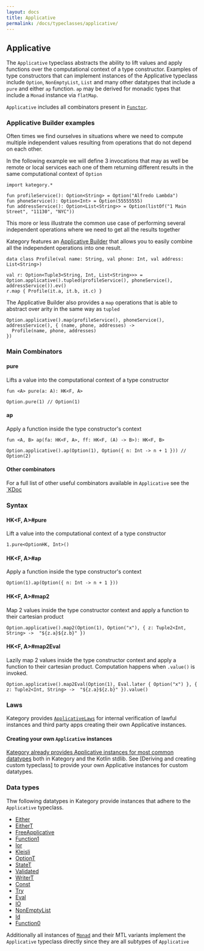 ```yaml
---
layout: docs
title: Applicative
permalink: /docs/typeclasses/applicative/
---
```


## Applicative

The `Applicative` typeclass abstracts the ability to lift values and apply functions over the computational context of a type constructor.
Examples of type constructors that can implement instances of the Applicative typeclass include `Option`, `NonEmptyList`,
`List` and many other datatypes that include a `pure` and either `ap` function. `ap` may be derived for monadic types that include a `Monad` instance via `flatMap`.

`Applicative` includes all combinators present in [`Functor`](/docs/typeclasses/functor/).

### Applicative Builder examples

Often times we find ourselves in situations where we need to compute multiple independent values resulting from operations that do not depend on each other.

In the following example we will define 3 invocations that may as well be remote or local services each one of them returning different results in the same computational context of `Option`

```kotlin:ank
import kategory.*

fun profileService(): Option<String> = Option("Alfredo Lambda")
fun phoneService(): Option<Int> = Option(55555555)
fun addressService(): Option<List<String>> = Option(listOf("1 Main Street", "11130", "NYC"))
```

This more or less illustrate the common use case of performing several independent operations where we need to get all the results together

Kategory features an [Applicative Builder](/docs/patterns/applicativebuilder) that allows you to easily combine all the independent operations into one result.

```kotlin:ank
data class Profile(val name: String, val phone: Int, val address: List<String>)

val r: Option<Tuple3<String, Int, List<String>>> = Option.applicative().tupled(profileService(), phoneService(), addressService()).ev()
r.map { Profile(it.a, it.b, it.c) } 
```

The Applicative Builder also provides a `map` operations that is able to abstract over arity in the same way as `tupled`

```kotlin:ank
Option.applicative().map(profileService(), phoneService(), addressService(), { (name, phone, addresses) ->
  Profile(name, phone, addresses)
})
```

### Main Combinators

#### pure

Lifts a value into the computational context of a type constructor

`fun <A> pure(a: A): HK<F, A>`

```kotlin:ank
Option.pure(1) // Option(1)
```

#### ap

Apply a function inside the type constructor's context

`fun <A, B> ap(fa: HK<F, A>, ff: HK<F, (A) -> B>): HK<F, B>`

```kotlin:ank
Option.applicative().ap(Option(1), Option({ n: Int -> n + 1 })) // Option(2)
```

#### Other combinators

For a full list of other useful combinators available in `Applicative` see the [`KDoc](/kdocs/typeclasses/applicative)

### Syntax

#### HK<F, A>#pure

Lift a value into the computational context of a type constructor

```kotlin:ank
1.pure<OptionHK, Int>()
```

#### HK<F, A>#ap

Apply a function inside the type constructor's context

```kotlin:ank
Option(1).ap(Option({ n: Int -> n + 1 }))
```

#### HK<F, A>#map2

Map 2 values inside the type constructor context and apply a function to their cartesian product

```kotlin:ank
Option.applicative().map2(Option(1), Option("x"), { z: Tuple2<Int, String> ->  "${z.a}${z.b}" })
```

#### HK<F, A>#map2Eval

Lazily map 2 values inside the type constructor context and apply a function to their cartesian product.
Computation happens when `.value()` is invoked.

```kotlin:ank
Option.applicative().map2Eval(Option(1), Eval.later { Option("x") }, { z: Tuple2<Int, String> ->  "${z.a}${z.b}" }).value()
```


### Laws

Kategory provides [`ApplicativeLaws`](/docs/typeclasses/laws#applicativelaws) for internal verification of lawful instances and third party apps creating their own Applicative instances.

#### Creating your own `Applicative` instances

[Kategory already provides Applicative instances for most common datatypes](#datatypes) both in Kategory and the Kotlin stdlib. 
See [Deriving and creating custom typeclass] to provide your own Applicative instances for custom datatypes.

### Data types

Thw following datatypes in Kategory provide instances that adhere to the `Applicative` typeclass.

- [Either](/docs/datatypes/either)
- [EitherT](/docs/datatypes/eitherT)
- [FreeApplicative](/docs/datatypes/FreeApplicative)
- [Function1](/docs/datatypes/Function1)
- [Ior](/docs/datatypes/Ior)
- [Kleisli](/docs/datatypes/Kleisli)
- [OptionT](/docs/datatypes/OptionT)
- [StateT](/docs/datatypes/StateT)
- [Validated](/docs/datatypes/Validated)
- [WriterT](/docs/datatypes/WriterT)
- [Const](/docs/datatypes/Const)
- [Try](/docs/datatypes/Try)
- [Eval](/docs/datatypes/Eval)
- [IO](/docs/datatypes/IO)
- [NonEmptyList](/docs/datatypes/NonEmptyList)
- [Id](/docs/datatypes/Id)
- [Function0](/docs/datatypes/Function0)

Additionally all instances of [`Monad`](/docs/typeclasses/monad) and their MTL variants implement the `Applicative` typeclass directly
since they are all subtypes of `Applicative`